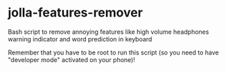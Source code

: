 # jolla-features-remover
Bash script to remove annoying features like high volume headphones warning indicator and word prediction in keyboard

Remember that you have to be root to run this script (so you need to have "developer mode" activated on your phone)!
